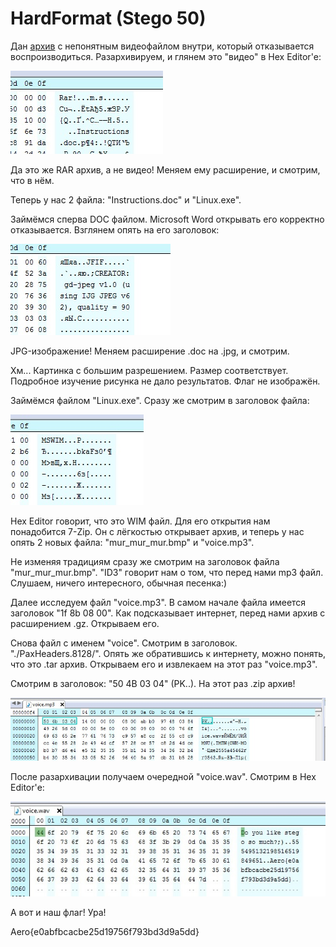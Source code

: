 # HardFormat (Stego 50)

Дан [архив](https://github.com/vnide/AeroSpace-CTF/blob/master/HardFormat/HardFormat.zip) с непонятным видеофайлом внутри, который отказывается воспроизводиться. Разархивируем, и глянем это "видео" в Hex Editor'е:

![](https://github.com/vnide/AeroSpace-CTF/blob/master/HardFormat/files/1.jpg)

Да это же RAR архив, а не видео! Меняем ему расширение, и смотрим, что в нём.

Теперь у нас 2 файла: "Instructions.doc" и "Linux.exe".

Займёмся сперва DOC файлом. Microsoft Word открывать его корректно отказывается. Взглянем опять на его заголовок:

![](https://github.com/vnide/AeroSpace-CTF/blob/master/HardFormat/files/2.jpg)

JPG-изображение! Меняем расширение .doc на .jpg, и смотрим.

Хм... Картинка с большим разрешением. Размер соответствует. Подробное изучение рисунка не дало результатов. Флаг не изображён.

Займёмся файлом "Linux.exe". Сразу же смотрим в заголовок файла:

![](https://github.com/vnide/AeroSpace-CTF/blob/master/HardFormat/files/3.jpg)

Hex Editor говорит, что это WIM файл. Для его открытия нам понадобится 7-Zip. Он с лёгкостью открывает архив, и теперь у нас опять 2 новых файла: "mur_mur_mur.bmp" и "voice.mp3".

Не изменяя традициям сразу же смотрим на заголовок файла "mur_mur_mur.bmp". "ID3" говорит нам о том, что перед нами mp3 файл. Слушаем, ничего интересного, обычная песенка:)

Далее исследуем файл "voice.mp3". В самом начале файла имеется заголовок "1f 8b 08 00". Как подсказывает интернет, перед нами архив с расширением .gz. Открываем его.

Снова файл с именем "voice". Смотрим в заголовок. "./PaxHeaders.8128/". Опять же обратившись к интернету, можно понять, что это .tar архив. Открываем его и извлекаем на этот раз "voice.mp3".

Смотрим в заголовок: "50 4B 03 04" (PK..). На этот раз .zip архив!

![](https://github.com/vnide/AeroSpace-CTF/blob/master/HardFormat/files/4.jpg)

После разархивации получаем очередной "voice.wav". Смотрим в Hex Editor'е:

![](https://github.com/vnide/AeroSpace-CTF/blob/master/HardFormat/files/5.jpg)

А вот и наш флаг! Ура!

Aero{e0abfbcacbe25d19756f793bd3d9a5dd}
